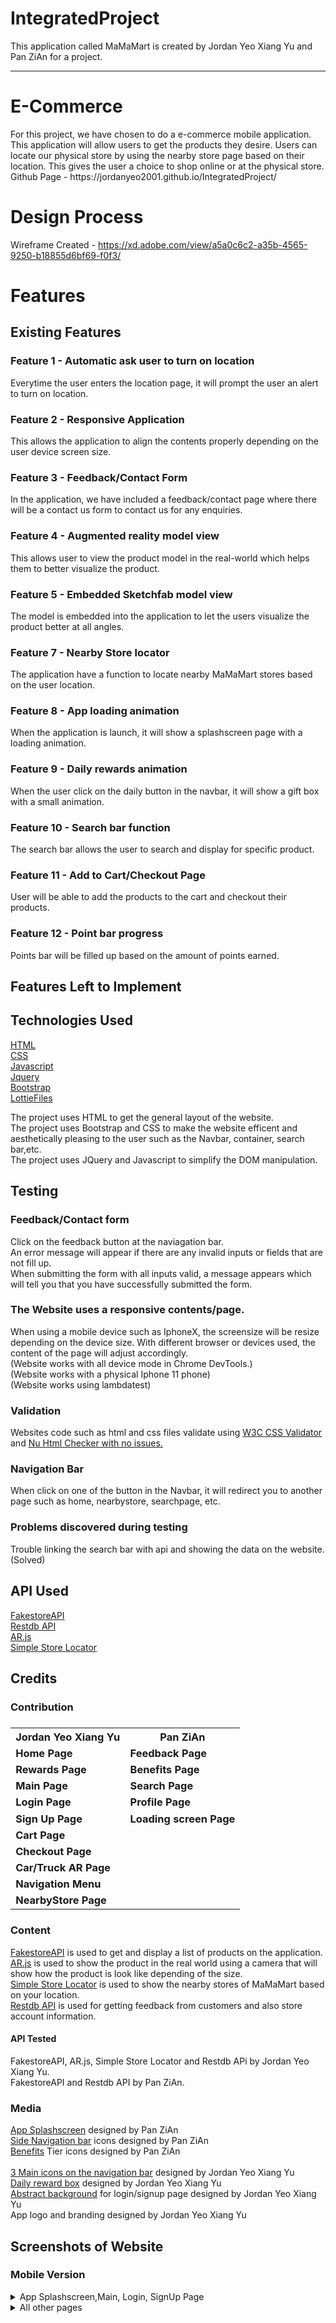 # IntegratedProject
This application called MaMaMart is created by Jordan Yeo Xiang Yu and Pan ZiAn for a project.
_____
<h1>E-Commerce</h1>
For this project, we have chosen to do a e-commerce mobile application. This application will allow users to get the products they desire. Users can locate our physical store by using the nearby store page based on their location. This gives the user a choice to shop online or at the physical store.
<br>
Github Page - https://jordanyeo2001.github.io/IntegratedProject/
<br>
<h1>Design Process</h1> 


Wireframe Created - https://xd.adobe.com/view/a5a0c6c2-a35b-4565-9250-b18855d6bf69-f0f3/


<h1>Features</h1>
<h2>Existing Features</h2>

<h3>Feature 1 - Automatic ask user to turn on location</h3>
Everytime the user enters the location page, it will prompt the user an alert to turn on location.

<h3>Feature 2 - Responsive Application</h3>
This allows the application to align the contents properly depending on the user device screen size.

<h3>Feature 3 - Feedback/Contact Form</h3>
In the application, we have included a feedback/contact page where there will be a contact us form to contact us for any enquiries.

<h3>Feature 4 - Augmented reality model view </h3>
This allows user to view the product model in the real-world which helps them to better visualize the product.

<h3>Feature 5 - Embedded Sketchfab model view </h3>
The model is embedded into the application to let the users visualize the product better at all angles.

<h3>Feature 7 - Nearby Store locator</h3>
The application have a function to locate nearby MaMaMart stores based on the user location.

<h3>Feature 8 - App loading animation</h3>
When the application is launch, it will show a splashscreen page with a loading animation.

<h3>Feature 9 - Daily rewards animation</h3>
When the user click on the daily button in the navbar, it will show a gift box with a small animation.

<h3>Feature 10 - Search bar function</h3>
The search bar allows the user to search and display for specific product.

<h3>Feature 11 - Add to Cart/Checkout Page</h3>
User will be able to add the products to the cart and checkout their products.

<h3>Feature 12 - Point bar progress</h3>
Points bar will be filled up based on the amount of points earned.


<h2>Features Left to Implement</h2>



<h2>Technologies Used</h2>

<a href="https://html.com/">HTML</a>
<br>
<a href="https://www.w3.org/Style/CSS/">CSS</a>
<br>
<a href="https://www.javascript.com/">Javascript</a>
<br>
<a href="https://jquery.com/">Jquery</a>
<br>
<a href="https://getbootstrap.com/">Bootstrap</a>
<br>
<a href="https://lottiefiles.com/">LottieFiles</a>
<br>

The project uses HTML to get the general layout of the website.
<br>
The project uses Bootstrap and CSS to make the website efficent and aesthetically pleasing to the user such as the Navbar, container, search bar,etc.
<br>
The project uses JQuery and Javascript to simplify the DOM manipulation.



<h2>Testing</h2>

<h3>Feedback/Contact form</h3>
Click on the feedback button at the naviagation bar.
<br>
An error message will appear if there are any invalid inputs or fields that are not fill up.
<br>
When submitting the form with all inputs valid, a message appears which will tell you that you have successfully submitted the form.

<h3>The Website uses a responsive contents/page.</h3>
When using a mobile device such as IphoneX, the screensize will be resize depending on the device size.
With different browser or devices used, the content of the page will adjust accordingly.
<br>
(Website works with all device mode in Chrome DevTools.)
<br>
(Website works with a physical Iphone 11 phone)
<br>
(Website works using lambdatest)

<h3>Validation</h3>
Websites code such as html and css files validate using <a href="https://jigsaw.w3.org/css-validator/#validate_by_input">W3C CSS Validator</a> and <a href="https://validator.w3.org/nu/">Nu Html Checker with no issues.</a>
<br>
<h3>Navigation Bar</h3>
When click on one of the button in the Navbar, it will redirect you to another page such as home, nearbystore, searchpage, etc.
<br>

<h3>Problems discovered during testing</h3>    
Trouble linking the search bar with api and showing the data on the website.(Solved)

<h2>API Used</h2>
<a href="https://fakestoreapi.com/">FakestoreAPI</a>
<br>
<a href="https://restdb.io/">Restdb API</a>
<br>
<a href="https://ar-js-org.github.io/AR.js-Docs/">AR.js</a>
<br>
<a href="https://developers.google.com/codelabs/maps-platform/google-maps-simple-store-locator#0">Simple Store Locator</a>

<h2>Credits</h2>
<h3>Contribution<h3>
<table>
  <tr>
    <th>Jordan Yeo Xiang Yu</th>
    <th>Pan ZiAn</th>
  </tr>
  <tr>
    <td>Home Page</td>
    <td>Feedback Page</td>
  </tr>
  <tr>
    <td>Rewards Page</td>
    <td>Benefits Page</td>
  </tr>
  <tr>
    <td>Main Page</td>
    <td>Search Page</td>
  </tr>
  <tr>
    <td>Login Page</td>
    <td>Profile Page</td>
  </tr>
  <tr>
    <td>Sign Up Page</td>
    <td>Loading screen Page</td>
  </tr>
  <tr>
    <td>Cart Page</td>
    <td></td>
  </tr>
  <tr>
    <td>Checkout Page</td>
    <td></td>
  </tr>
  <tr>
    <td>Car/Truck AR Page</td>
    <td></td>
  </tr>
   <tr>
    <td>Navigation Menu</td>
    <td></td>
  </tr>
  <tr>
    <td>NearbyStore Page</td>
    <td></td>
  </tr>

</table>

<h3>Content</h3>
<a href="https://fakestoreapi.com/">FakestoreAPI</a> is used to get and display a list of products on the application.
<br>
<a href="https://ar-js-org.github.io/AR.js-Docs/">AR.js</a> is used to show the product in the real world using a camera that will show how the product is look like depending of the size.
<br>
<a href="https://developers.google.com/codelabs/maps-platform/google-maps-simple-store-locator#0">Simple Store Locator</a> is used to show the nearby stores of MaMaMart based on your location.
<br>
<a href="https://restdb.io/">Restdb API</a> is used for getting feedback from customers and also store account information.
<br>
<h4>API Tested</h4>
FakestoreAPI, AR.js, Simple Store Locator and Restdb APi by Jordan Yeo Xiang Yu. 
<br>
FakestoreAPI and Restdb API by Pan ZiAn.

<h3>Media</h3>
<a href="https://github.com/jordanyeo2001/IntegratedProject/blob/main/website_screenshots/Splashscreen_page.jpg">App Splashscreen</a> designed by Pan ZiAn
<br>
<a href="https://github.com/jordanyeo2001/IntegratedProject/blob/main/website_screenshots/SideNavigationbar.jpg">Side Navigation bar</a> icons designed by Pan ZiAn
<br>
<a href="https://github.com/jordanyeo2001/IntegratedProject/blob/main/website_screenshots/Benefits_page.jpg">Benefits</a> Tier icons designed by Pan ZiAn
<br>
<br>
<a href="https://github.com/jordanyeo2001/IntegratedProject/blob/main/img/Navbar_icons.jpg">3 Main icons on the navigation bar</a> designed by Jordan Yeo Xiang Yu
<br>
<a href="https://github.com/jordanyeo2001/IntegratedProject/blob/main/img/reward_close.jpg">Daily reward box</a> designed by Jordan Yeo Xiang Yu
<br>
<a href="https://github.com/jordanyeo2001/IntegratedProject/blob/main/img/background.jpg">Abstract background</a> for login/signup page designed by Jordan Yeo Xiang Yu
<br>
<a herf="https://github.com/jordanyeo2001/IntegratedProject/blob/main/img/logo_icon.png">App logo and branding</a> designed by Jordan Yeo Xiang Yu


<h2>Screenshots of Website</h2>


<h3>Mobile Version</h3>
<details>
  <summary>App Splashscreen,Main, Login, SignUp Page</summary>
  <img src="/website_screenshots/Splashscreen_page.jpg" name="App Splashscreen">
  <img src="/website_screenshots/Main_page.jpg" name="Main Page">
  <img src="/website_screenshots/Login_page.jpg" name="Login Page">
  <img src="/website_screenshots/SignUp_page.jpg" name="SignUp Page">
</details>
<details>
  <summary>All other pages</summary>
  <details>
  <summary>Home Page</summary>
  <img src="/website_screenshots/Home_page.jpg" name="Homepage">
  <img src="/website_screenshots/Home2_page.jpg" name="Homepage2">
  </details>
  <details>
  <summary>NearbyStore Page</summary>
  <img src="/website_screenshots/NearbyStore_page.jpg" name="NearbyStore Page">
  </details>
  <details>
  <summary>3D AR modelview</summary>
  <img src="/website_screenshots/Car_ARView.jpg" name="CarModel">
  <img src="/website_screenshots/Truck_ARView.jpg" name="TruckModel">
  </details>
  <details>
  <summary>Rewards and Benefits Page</summary>
  <img src="/website_screenshots/Reward_page.jpg" name="Reward Page">
  <img src="/website_screenshots/Benefits_page.jpg" name="Benefits Page">
  </details>
  <details>
  <summary>Profile Page</summary>
  <img src="/website_screenshots/Profile_page.jpg" name="Profile Page">
  </details>
  <details>
  <details>
  <summary>Search Page</summary>
  <img src="/website_screenshots/Search_page.jpg" name="Search Page">
  </details>
  <details>
  <summary>Side Navigation Bar</summary>
  <img src="/website_screenshots/SideNavigationbar.jpg" name="SideNavBar">
  </details>
  <details>
  <summary>Feedback Page</summary>
  <img src="/website_screenshots/Feedback_Page.jpg" name="Feedback Page">
  </details>
  <details>
  <summary>Cart and checkout Pages</summary>
  <img src="/website_screenshots/Cart_page.jpg" name="Cartempty">
  <img src="/website_screenshots/Cart2_page.jpg" name="Cartwithproducts">
  <img src="/website_screenshots/Checkout_page.jpg" name="Checkout Page">
  </details>
  <details>
  <summary>Daily Reward</summary>
  <img src="/website_screenshots/Dailyreward.jpg" name="boxClosed">
  <img src="/website_screenshots/Dailyreward2.jpg" name="boxOpened">
  </details>
  
</details>